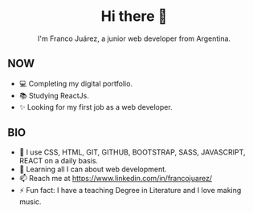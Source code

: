 <h1 align="center">Hi there 👋 </h1>


<p align="center">I'm Franco Juárez, a junior web developer from Argentina.</p>



<h2>NOW</h2>

- 💻 Completing my digital portfolio.
- 📚 Studying ReactJs.
- ✨ Looking for my first job as a web developer.

<h2>BIO</h2>

- 🔭 I use CSS, HTML, GIT, GITHUB, BOOTSTRAP, SASS, JAVASCRIPT, REACT on a daily basis.
- 🌱 Learning all I can about web development.
- 📫 Reach me at https://www.linkedin.com/in/francojuarez/
- ⚡ Fun fact: I have a teaching Degree in Literature and I love making music.



<!--
**Juarrison/Juarrison** is a ✨ _special_ ✨ repository because its `README.md` (this file) appears on your GitHub profile.

Here are some ideas to get you started:

- 🔭 I’m currently working on ...
- 🌱 I’m currently learning ...
- 👯 I’m looking to collaborate on ...
- 🤔 I’m looking for help with ...
- 💬 Ask me about ...
- 📫 How to reach me: ...
- 😄 Pronouns: ...
- ⚡ Fun fact: ...
-->



